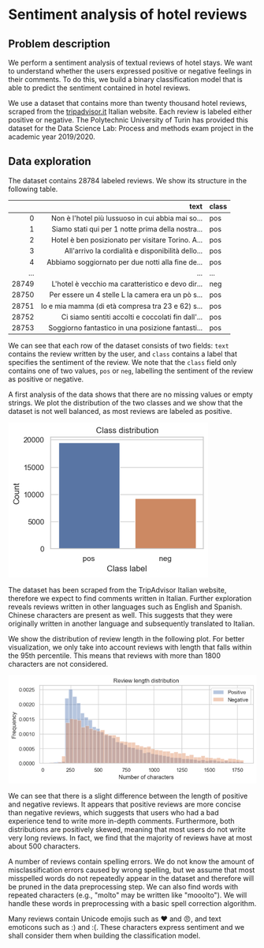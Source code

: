 # Sentiment analysis of hotel reviews

## Problem description
We perform a sentiment analysis of textual reviews of hotel stays. We want to understand whether the users expressed positive or negative feelings in their comments. To do this, we build a binary classification model that is able to predict the sentiment contained in hotel reviews.

We use a dataset that contains more than twenty thousand hotel reviews, scraped from the [tripadvisor.it](tripadvisor.it) Italian website. Each review is labeled either positive or negative. The Polytechnic University of Turin has provided this dataset for the Data Science Lab: Process and methods exam project in the academic year 2019/2020.

## Data exploration
The dataset contains 28784 labeled reviews. We show its structure in the following table.

|       |                                              text | class |
|------:|--------------------------------------------------:|-------|
|     0 | Non è l'hotel più lussuoso in cui abbia mai so... | pos   |
|     1 | Siamo stati qui per 1 notte prima della nostra... | pos   |
|     2 | Hotel è ben posizionato per visitare Torino. A... | pos   |
|     3 | All'arrivo la cordialità e disponibilità dello... | pos   |
|     4 | Abbiamo soggiornato per due notti alla fine de... | pos   |
|   ... |                                               ... | ...   |
| 28749 | L'hotel è vecchio ma caratteristico e devo dir... | neg   |
| 28750 | Per essere un 4 stelle L la camera era un pò s... | pos   |
| 28751 | Io e mia mamma (di età compresa tra 23 e 62) s... | pos   |
| 28752 | Ci siamo sentiti accolti e coccolati fin dall'... | pos   |
| 28753 | Soggiorno fantastico in una posizione fantasti... | pos   |

We can see that each row of the dataset consists of two fields: `text` contains the review written by the user, and `class` contains a label that specifies the sentiment of the review. We note that the `class` field only contains one of two values, `pos` or `neg`, labelling the sentiment of the review as positive or negative.

A first analysis of the data shows that there are no missing values or empty strings. We plot the distribution of the two classes and we show that the dataset is not well balanced, as most reviews are labeled as positive.

![Class distribution](visual/class_distribution.png)

The dataset has been scraped from the TripAdvisor Italian website, therefore we expect to find comments written in Italian. Further exploration reveals reviews written in other languages such as English and Spanish. Chinese characters are present as well. This suggests that they were originally written in another language and subsequently translated to Italian.

We show the distribution of review length in the following plot. For better visualization, we only take into account reviews with length that falls within the 95th percentile. This means that reviews with more than 1800 characters are not considered.

![Review length distribution](visual/review_length_distribution.png)

We can see that there is a slight difference between the length of positive and negative reviews. It appears that positive reviews are more concise than negative reviews, which suggests that users who had a bad experience tend to write more in-depth comments. Furthermore, both distributions are positively skewed, meaning that most users do not write very long reviews. In fact, we find that the majority of reviews have at most about 500 characters.

A number of reviews contain spelling errors. We do not know the amount of misclassification errors caused by wrong spelling, but we assume that most misspelled words do not repeatedly appear in the dataset and therefore will be pruned in the data preprocessing step. We can also find words with repeated characters (e.g., "molto" may be written like "mooolto"). We will handle these words in preprocessing with a basic spell correction algorithm.

Many reviews contain Unicode emojis such as ❤️ and 😠, and text emoticons such as :) and :(. These characters express sentiment and we shall consider them when building the classification model.
